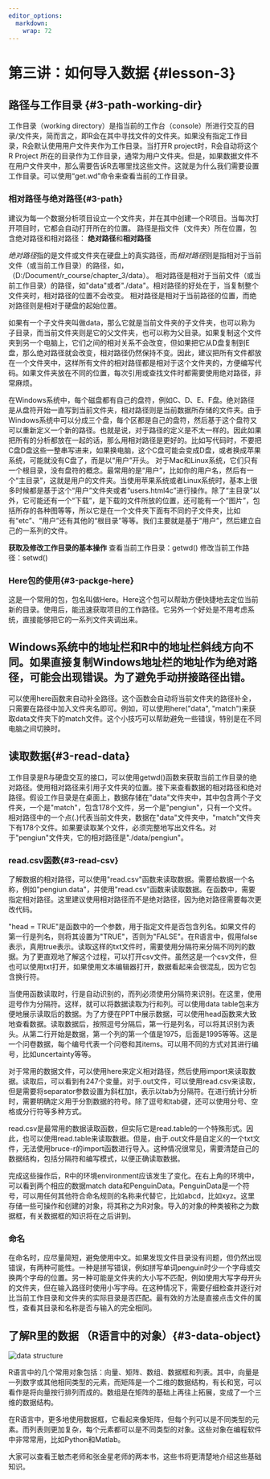 ```yaml
---
editor_options: 
  markdown: 
    wrap: 72
---
```


# 第三讲：如何导入数据 {#lesson-3}



## 路径与工作目录 {#3-path-working-dir}


工作目录（working directory）是指当前的工作台（console）所进行交互的目录/文件夹，简而言之，即R会在其中寻找文件的文件夹。如果没有指定工作目录，R会默认使用用户文件夹作为工作目录。当打开R project时，R会自动将这个R Project 所在的目录作为工作目录，通常为用户文件夹。但是，如果数据文件不在用户文件夹中，那么需要告诉R去哪里找这些文件。这就是为什么我们需要设置工作目录。可以使用“get.wd”命令来查看当前的工作目录。


### 相对路径与绝对路径{#3-path}

建议为每一个数据分析项目设立一个文件夹，并在其中创建一个R项目。当每次打开项目时，它都会自动打开所在的位置。
路径是指文件（文件夹）所在位置，包含绝对路径和相对路径：
**绝对路径**和**相对路径**

*绝对路径*指的是文件或文件夹在硬盘上的真实路径，而*相对路径*则是指相对于当前文件（或当前工作目录）的路径，如，（D:/Document/r_course/chapter_3/data）。
相对路径是相对于当前文件（或当前工作目录）的路径，如"data"或者"./data"。相对路径的好处在于，当复制整个文件夹时，相对路径的位置不会改变。
相对路径是相对于当前路径的位置，而绝对路径则是相对于硬盘的起始位置。


如果有一个子文件夹叫做data，那么它就是当前文件夹的子文件夹，也可以称为子目录，而当前文件夹则是它的父文件夹，也可以称为父目录。如果复制这个文件夹到另一个电脑上，它们之间的相对关系不会改变，但如果把它从D盘复制到E盘，那么绝对路径就会改变，相对路径仍然保持不变。因此，建议把所有文件都放在一个文件夹中，这样所有文件的相对路径都是相对于这个文件夹的，方便编写代码。如果文件夹放在不同的位置，每次引用或查找文件时都需要使用绝对路径，非常麻烦。

在Windows系统中，每个磁盘都有自己的盘符，例如C、D、E、F盘。绝对路径是从盘符开始一直写到当前文件夹，相对路径则是当前数据所存储的文件夹。由于Windows系统中可以分成三个盘，每个区都是自己的盘符，然后基于这个盘符又可以重新定义一个新的路径。也就是说，对于路径的定义是不太一样的。因此如果把所有的分析都放在一起的话，那么用相对路径是更好的。比如写代码时，不要把C盘D盘这些一整串写进来，如果换电脑，这个C盘可能会变成D盘，或者换成苹果系统，可能就没有C盘了，而是以“用户”开头。
对于Mac和Linux系统，它们只有一个根目录，没有盘符的概念。最常用的是“用户”，比如你的用户名，然后有一个“主目录”，这就是用户的文件夹。当使用苹果系统或者Linux系统时，基本上很多时候都是基于这个“用户”文件夹或者“users.html4c”进行操作。除了“主目录”以外，它可能还有一个“下载”，是下载的文件所放的位置，还可能有一个“图片”，包括所存的各种图等等，所以它是在一个文件夹下面有不同的子文件夹，比如有“etc”、“用户”还有其他的“根目录”等等。我们主要就是基于“用户”，然后建立自己的一系列的文件。

**获取及修改工作目录的基本操作**
查看当前工作目录：getwd()
修改当前工作路径：setwd()


### Here包的使用{#3-packge-here}

这是一个常用的包，包名叫做Here。Here这个包可以帮助方便快捷地去定位当前新的目录。使用后，能迅速获取项目的工作路径。它另外一个好处是不用考虑系统，直接能够把它的一系列文件夹调出来。

## Windows系统中的地址栏和R中的地址栏斜线方向不同。如果直接复制Windows地址栏的地址作为绝对路径，可能会出现错误。为了避免手动拼接路径出错。
可以使用here函数来自动补全路径。这个函数会自动将当前文件夹的路径补全，只需要在路径中加入文件夹名即可。例如，可以使用here("data", "match")来获取data文件夹下的match文件。这个小技巧可以帮助避免一些错误，特别是在不同电脑之间切换时。

## 读取数据{#3-read-data}

工作目录是R与硬盘交互的接口，可以使用getwd()函数来获取当前工作目录的绝对路径。使用相对路径来引用子文件夹的位置。接下来查看数据的相对路径和绝对路径。假设工作目录是在桌面上，数据存储在"data"文件夹中，其中包含两个子文件夹，一个是"match"，包含178个文件，另一个是"pengiun"，只有一个文件。相对路径中的一个点(.)代表当前文件夹，数据在"data"文件夹中，"match"文件夹下有178个文件。如果要读取某个文件，必须完整地写出文件名。对于"pengiun"文件夹，它的相对路径是"./data/pengiun"。

### read.csv函数{#3-read-csv}

了解数据的相对路径，可以使用"read.csv"函数来读取数据。需要给数据一个名称，例如"pengiun.data"，并使用"read.csv"函数来读取数据。在函数中，需要指定相对路径。这里建议使用相对路径而不是绝对路径，因为绝对路径需要每次更改代码。

"head = TRUE"是函数中的一个参数，用于指定文件是否包含列名。如果文件的第一行是列名，则将其设置为"TRUE"，否则为"FALSE"。在R语言中，假用false表示，真用true表示。读取这样的txt文件时，需要使用分隔符来分隔不同列的数据。为了更直观地了解这个过程，可以打开csv文件。虽然这是一个csv文件，但也可以使用txt打开，如果使用文本编辑器打开，数据看起来会很混乱，因为它包含换行符。

当使用函数读取时，行是自动识别的，而列必须使用分隔符来识别。在这里，使用逗号作为分隔符。这样，就可以将数据读取为行和列。可以使用data table包来方便地展示读取后的数据。为了方便在PPT中展示数据，可以使用head函数来大致地查看数据。读取数据后，按照逗号分隔后，第一行是列名，可以将其识别为表头。从第二行开始是数据，第一个列的第一个值是1975，后面是1995等等。这是一个问卷数据，每个编号代表一个问卷和其items。可以用不同的方式对其进行编号，比如uncertainty等等。

对于常用的数据文件，可以使用here来定义相对路径，然后使用import来读取数据。读取后，可以看到有247个变量。对于.out文件，可以使用read.csv来读取，但是需要将separator参数设置为斜杠加t，表示以tab为分隔符。在进行统计分析时，需要明确定义用于分割数据的符号。除了逗号和tab键，还可以使用分号、空格或分行符等多种方式。

read.csv是最常用的数据读取函数，但实际它是read.table的一个特殊形式。因此，也可以使用read.table来读取数据。但是，由于.out文件是自定义的一个txt文件，无法使用bruce-r的import函数进行导入。这种情况很常见，需要清楚自己的数据结构，包括分隔符和编写模式，以便正确读取数据。

完成这些操作后，R中的环境environment应该发生了变化。在右上角的环境中，可以看到两个相应的数据match data和PenguinData。PenguinData是一个符号，可以用任何其他符合命名规则的名称来代替它，比如abcd，比如xyz。这里存储一些可操作和创建的对象，将其称之为R对象。导入的对象的种类被称之为数据框，有关数据框的知识将在之后讲到。

### 命名

在命名时，应尽量简短，避免使用中文。如果发现文件目录没有问题，但仍然出现错误，有两种可能性。一种是拼写错误，例如拼写单词penguin时少一个字母或交换两个字母的位置。另一种可能是文件夹的大小写不匹配，例如使用大写字母开头的文件夹，但在输入路径时使用小写字母。在这种情况下，需要仔细检查并逐行对比当前工作目录和文件夹的实际目录是否匹配。最有效的方法是直接点击文件的属性，查看其目录和名称是否与输入的完全相同。

## 了解R里的数据 （R语言中的对象）{#3-data-object}

![data structure](https://devopedia.org/images/article/46/9213.1526125966.png)

R语言中的几个常用对象包括：向量、矩阵、数组、数据框和列表。其中，向量是一列数字或其他相同类型的元素，而矩阵是一个二维的数据结构，有长和宽，可以看作是将向量按行排列而成的。数组是在矩阵的基础上再往上拓展，变成了一个三维的数据结构。

在R语言中，更多地使用数据框，它看起来像矩阵，但每个列可以是不同类型的元素。而列表则更加复杂，每个元素都可以是不同类型的对象。这些对象在编程软件中非常常用，比如Python和Matlab。

大家可以查看王敏杰老师和张金星老师的两本书，这些书将更清楚地介绍这些基础知识。
